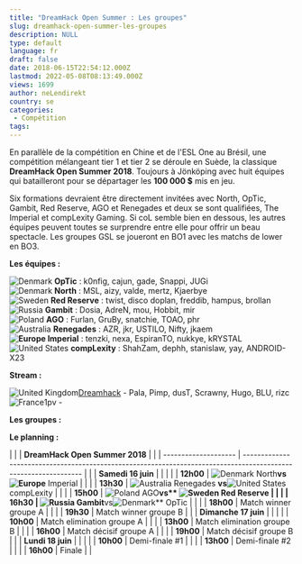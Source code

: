 ```yaml
---
title: "DreamHack Open Summer : Les groupes"
slug: dreamhack-open-summer-les-groupes
description: NULL
type: default
language: fr
draft: false
date: 2018-06-15T22:54:12.000Z
lastmod: 2022-05-08T08:13:49.000Z
views: 1699
author: neLendirekt
country: se
categories:
 - Compétition
tags:
---
```

En parallèle de la compétition en Chine et de l'ESL One au Brésil, une compétition mélangeant tier 1 et tier 2 se déroule en Suède, la classique **DreamHack Open Summer 2018**. Toujours à Jönköping avec huit équipes qui batailleront pour se départager les **100 000 $** mis en jeu. 

Six formations devraient être directement invitées avec North, OpTic, Gambit, Red Reserve, AGO et Renegades et deux se sont qualifiées, The Imperial et compLexity Gaming. Si coL semble bien en dessous, les autres équipes peuvent toutes se surprendre entre elle pour offrir un beau spectacle. Les groupes GSL se joueront en BO1 avec les matchs de lower en BO3.

**Les équipes :**

![Denmark](/images/countries/dk.svg)⁠ **OpTic** : k0nfig, cajun, gade, Snappi, JUGi  
![Denmark](/images/countries/dk.svg)⁠ **North** : MSL, aizy, valde, mertz, Kjaerbye  
![Sweden](/images/countries/se.svg)⁠ **Red Reserve** : twist, disco doplan, freddib, hampus, brollan  
![Russia](/images/countries/ru.svg)⁠ **Gambit** : Dosia, AdreN, mou, Hobbit, mir  
![Poland](/images/countries/pl.svg)⁠ **AGO** : Furlan, GruBy, snatchie, TOAO, phr  
![Australia](/images/countries/au.svg)⁠ **Renegades** : AZR, jkr, USTILO, Nifty, jkaem  
**![Europe](/images/countries/eu.svg)⁠ ⁠Imperial** : tenzki, nexa, EspiranTO, nukkye, kRYSTAL  
![United States](/images/countries/us.svg)⁠ ⁠**compLexity** : ShahZam, dephh, stanislaw, yay, ANDROID-X23

**Stream :** 

![United Kingdom](/images/countries/gb.svg)⁠[Dreamhack](https://www.twitch.tv/dreamhackcs) \- Pala, Pimp, dusT, Scrawny, Hugo, BLU, rizc  
![France](/images/countries/fr.svg)⁠1pv - 

**Les groupes :**

**Le planning :**

| |                    | **DreamHack Open Summer 2018**                                                                                  |  |
| -------------------- | --------------------------------------------------------------------------------------------------------------- |  |
| **Samedi 16 juin**   |                                                                                                                 |  |
| | **12h00**          | ![Denmark](/images/countries/dk.svg)⁠ North**vs** **![Europe](/images/countries/eu.svg)**⁠ ⁠Imperial            |  |
| | **13h30**          | ![Australia](/images/countries/au.svg)⁠ Renegades **vs**![United States](/images/countries/us.svg)⁠ ⁠compLexity |  |
| | **15h00**          | ![Poland](/images/countries/pl.svg)⁠ AGO****vs** **![Sweden](/images/countries/se.svg)⁠** Red Reserve           |  |
| | **16h30**          | ![Russia](/images/countries/ru.svg)⁠ Gambit****vs![Denmark](/images/countries/dk.svg)⁠** OpTic                  |  |
| | **18h00**          | Match winner groupe A                                                                                           |  |
| | **19h30**          | Match winner groupe B                                                                                           |  |
| **Dimanche 17 juin** |                                                                                                                 |  |
| | **10h00**          | Match elimination groupe A                                                                                      |  |
| | **13h00**          | Match elimination groupe B                                                                                      |  |
| | **16h00**          | Match décisif groupe A                                                                                          |  |
| | **19h00**          | Match décisif groupe B                                                                                          |  |
| **Lundi 18 juin**    |                                                                                                                 |  |
| | **10h00**          | Demi-finale #1                                                                                                  |  |
| | **13h00**          | Demi-finale #2                                                                                                  |  |
| | **16h00**          | Finale                                                                                                          |  |
